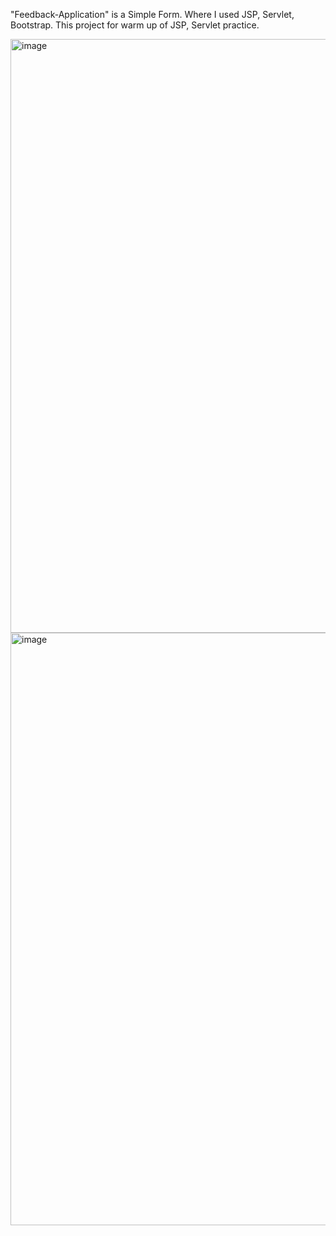 "Feedback-Application" is a Simple Form. Where I used JSP, Servlet, Bootstrap. This project for warm up of JSP, Servlet practice.

<img width="950" alt="image" src="https://github.com/user-attachments/assets/f84153d9-15cc-49ad-8646-5cfbb3ace159">


<img width="948" alt="image" src="https://github.com/user-attachments/assets/8456bb20-07ac-42b1-afea-f48547ec4c7b">

